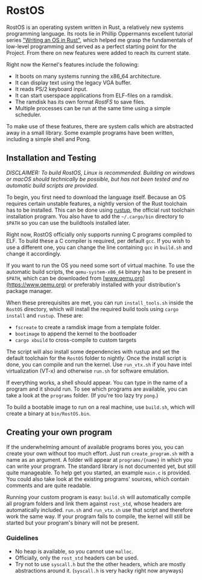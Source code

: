 # RostOS
RostOS is an operating system written in Rust, a relatively new systems programming language. Its roots lie in Phillip Oppermanns excellent tutorial series ["Writing an OS in Rust"](https://os.phil-opp.com/), which helped me grasp the fundamentals of low-level programming and served as a perfect starting point for the Project. From there on new features were added to reach its current state.

Right now the Kernel's features include the following:
* It boots on many systems running the x86_64 architecture.
* It can display text using the legacy VGA buffer.
* It reads PS/2 keyboard input.
* It can start userspace applications from ELF-files on a ramdisk.
* The ramdisk has its own format *RostFS* to save files.
* Multiple processes can be run at the same time using a simple scheduler.

To make use of these features, there are system calls which are abstracted away in a small library. Some example programs have been written, including a simple shell and Pong.

## Installation and Testing

*DISCLAIMER: To build RostOS, Linux is recommended. Building on windows or macOS should technically be possible, but has not been tested and no automatic build scripts are provided.* 

To begin, you first need to download the language itself. Because an OS requires certain unstable features, a nightly version of the Rust toolchain has to be installed. This can be done using [rustup](https://rustup.rs/), the official rust toolchain installation program. You also have to add the `~/.cargo/bin` directory to `$PATH` so you can use the buildtools installed later.

Right now, RostOS officially only supports running C programs compiled to ELF. To build these a C compiler is required, per default `gcc`. If you wish to use a different one, you can change the line containing `gcc` in `build.sh` and change it accordingly.

If you want to run the OS you need some sort of virtual machine. To use the automatic build scripts, the `qemu-system-x86_64` binary has to be present in `$PATH`, which can be downloaded from [www.qemu.org](https://www.qemu.org) or preferably installed with your distribution's package manager.

When these prerequisites are met, you can run `install_tools.sh` inside the `RostOS` directory, which will install the required build tools using `cargo install` and `rustup`. These are:

* `fscreate` to create a ramdisk image from a template folder.
* `bootimage` to append the kernel to the bootloader
* `cargo xbuild` to cross-compile to custom targets

The script will also install some dependencies with rustup and set the default toolchain for the `RostOS` folder to nightly. 
Once the install script is done, you can compile and run the kernel. Use `run_vtx.sh` if you have intel virtualization (VT-x) and otherwise `run.sh` for software emulation. 

If everything works, a shell should appear. You can type in the name of a program and it should run. To see which programs are available, you can take a look at the `programs` folder. (If you're too lazy try `pong`.)

To build a bootable image to run on a real machine, use `build.sh`, which will create a binary at `bin/RostOS.bin`. 

## Creating your own program

If the underwhelming amount of available programs bores you, you can create your own without too much effort. Just run `create_program.sh` with a name as an argument. A folder will appear at `programs/{name}` in which you can write your program. The standard library is not documented yet, but still quite manageable. To help get you started, an example `main.c` is provided. You could also take look at the existing programs' sources, which contain comments and are quite readable.

Running your custom program is easy: `build.sh` will automatically compile all program folders and link them against `rost_std`, whose headers are automatically included. `run.sh` and `run_vtx.sh` use that script and therefore work the same way. If your program fails to compile, the kernel will still be started but your program's binary will not be present.

### Guidelines

* No heap is available, so you cannot use `malloc`.
* Officially, only the `rost_std` headers can be used.
* Try not to use `syscall.h` but the the other headers, which are mostly abstractions around it. (`syscall.h` is very hacky right now anyways)






